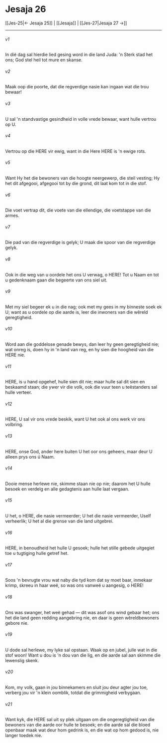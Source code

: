 # Jesaja 26

[[Jes-25|← Jesaja 25]] | [[Jesaja]] | [[Jes-27|Jesaja 27 →]]
***

###### v1
In dié dag sal hierdie lied gesing word in die land Juda: 'n Sterk stad het ons; God stel heil tot mure en skanse. 
###### v2
Maak oop die poorte, dat die regverdige nasie kan ingaan wat die trou bewaar! 
###### v3
U sal 'n standvastige gesindheid in volle vrede bewaar, want hulle vertrou op U. 
###### v4
Vertrou op die HERE vir ewig, want in die Here HERE is 'n ewige rots. 
###### v5
Want Hy het die bewoners van die hoogte neergewerp, die steil vesting; Hy het dit afgegooi, afgegooi tot by die grond, dit laat kom tot in die stof. 
###### v6
Die voet vertrap dit, die voete van die ellendige, die voetstappe van die armes. 
###### v7
Die pad van die regverdige is gelyk; U maak die spoor van die regverdige gelyk. 
###### v8
Ook in die weg van u oordele het ons U verwag, o HERE! Tot u Naam en tot u gedenknaam gaan die begeerte van ons siel uit. 
###### v9
Met my siel begeer ek u in die nag; ook met my gees in my binneste soek ek U; want as u oordele op die aarde is, leer die inwoners van die wêreld geregtigheid. 
###### v10
Word aan die goddelose genade bewys, dan leer hy geen geregtigheid nie; wat onreg is, doen hy in 'n land van reg, en hy sien die hoogheid van die HERE nie. 
###### v11
HERE, is u hand opgehef, hulle sien dit nie; maar hulle sal dit sien en beskaamd staan; die ywer vir die volk, ook die vuur teen u teëstanders sal hulle verteer. 
###### v12
HERE, U sal vir ons vrede beskik, want U het ook al ons werk vir ons volbring. 
###### v13
HERE, onse God, ander here buiten U het oor ons geheers, maar deur U alleen prys ons ú Naam. 
###### v14
Dooie mense herlewe nie, skimme staan nie op nie; daarom het U hulle besoek en verdelg en alle gedagtenis aan hulle laat vergaan. 
###### v15
U het, o HERE, die nasie vermeerder; U het die nasie vermeerder, Uself verheerlik; U het al die grense van die land uitgebrei. 
###### v16
HERE, in benoudheid het hulle U gesoek; hulle het stille gebede uitgegiet toe u tugtiging hulle getref het. 
###### v17
Soos 'n bevrugte vrou wat naby die tyd kom dat sy moet baar, inmekaar krimp, skreeu in haar weë, so was ons vanweë u aangesig, o HERE! 
###### v18
Ons was swanger, het weë gehad — dit was asof ons wind gebaar het; ons het die land geen redding aangebring nie, en daar is geen wêreldbewoners gebore nie. 
###### v19
U dode sal herlewe, my lyke sal opstaan. Waak op en jubel, julle wat in die stof woon! Want u dou is 'n dou van die lig, en die aarde sal aan skimme die lewenslig skenk. 
###### v20
Kom, my volk, gaan in jou binnekamers en sluit jou deur agter jou toe, verberg jou vir 'n klein oomblik, totdat die grimmigheid verbygaan. 
###### v21
Want kyk, die HERE sal uit sy plek uitgaan om die ongeregtigheid van die bewoners van die aarde oor hulle te besoek; en die aarde sal die bloed openbaar maak wat deur hom gedrink is, en die wat op hom gedood is, nie langer toedek nie. 
